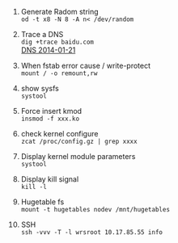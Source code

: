 1. Generate Radom string    
`od -t x8 -N 8 -A n< /dev/random`    

2. Trace a DNS     
`dig +trace baidu.com`    
[DNS 2014-01-21 ](http://www.freebuf.com/articles/network/24180.html)    
  

2. When fstab error cause / write-protect     
`mount / -o remount,rw`

4. show sysfs     
`systool`

4. Force insert kmod     
`insmod -f xxx.ko`

4. check kernel configure     
`zcat /proc/config.gz | grep xxxx`

4. Display kernel module parameters      
`systool`


4. Display kill signal       
`kill -l`

5. Hugetable fs       
`mount -t hugetables nodev /mnt/hugetables`  

6. SSH   
` ssh -vvv -T -l wrsroot 10.17.85.55 info `

